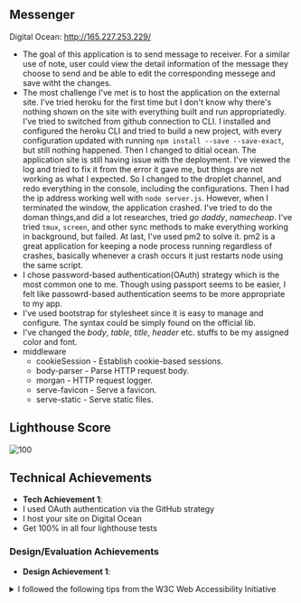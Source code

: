 ## Messenger

Digital Ocean: http://165.227.253.229/

- The goal of this application is to send message to receiver. For a similar use of note, user could view the detail information of the message they choose to send and be able to edit the corresponding messege and save witht the changes. 
- The most challenge I've met is to host the application on the external site. I've tried heroku for the first time but I don't know why there's nothing shown on the site with everything built and run appropriatedly. I've tried to switched from github connection to CLI. I installed and configured the heroku CLI and tried to build a new project, with every configuration updated with running `npm install --save --save-exact`, but still nothing happened. Then I changed to ditial ocean. The application site is still having issue with the deployment. I've viewed the log and tried to fix it from the error it gave me, but things are not working as what I expected. So I changed to the droplet channel, and redo everything in the console, including the configurations. Then I had the ip address working well with `node server.js`. However, when I terminated the window, the application crashed. I've tried to do the doman things,and did a lot researches, tried _go_ _daddy_, _namecheap_. I've tried `tmux`, `screen`, and other sync methods to make everything working in background, but failed. At last, I've used pm2 to solve it. pm2 is a great application for keeping a node process running regardless of crashes, basically whenever a crash occurs it just restarts node using the same script.  
- I chose password-based authentication(OAuth) strategy which is the most common one to me. Though using passport seems to be easier, I felt like passowrd-based authentication seems to be more appropriate to my app. 
- I've used bootstrap for stylesheet since it is easy to manage and configure. The syntax could be simply found on the official lib.
- I've changed the _body_, _table_, _title_, _header_ etc. stuffs to be my assigned color and font.
- middleware
  * cookieSession - Establish cookie-based sessions.
  * body-parser - Parse HTTP request body.
  * morgan - HTTP request logger.
  * serve-favicon - Serve a favicon.
  * serve-static - Serve static files.
  
## Lighthouse Score
![100](https://media.discordapp.net/attachments/1025448793862316124/1025448875638661160/Xnip2022-09-29_05-28-54.jpg?width=1872&height=936)

## Technical Achievements
- **Tech Achievement 1**:  
 - I used OAuth authentication via the GitHub strategy
 - I host your site on Digital Ocean
 - Get 100% in all four lighthouse tests

### Design/Evaluation Achievements
- **Design Achievement 1**: 
<details>
<summary>I followed the following tips from the W3C Web Accessibility Initiative</summary>
 
 - Provide informative, unique page titles
 
 - Make link text meaningful
 
 - Provide clear instructions

 - Keep content clear and concise
 
 - Associate a label with every form control
 
 
</details>
